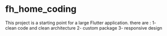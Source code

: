 # fh_home_coding

This project is a starting point for a large Flutter application.
there are :
1- clean code and clean architecture
2- custom package
3- responsive design

